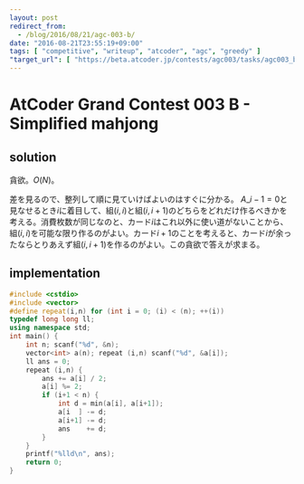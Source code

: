 ```yaml
---
layout: post
redirect_from:
  - /blog/2016/08/21/agc-003-b/
date: "2016-08-21T23:55:19+09:00"
tags: [ "competitive", "writeup", "atcoder", "agc", "greedy" ]
"target_url": [ "https://beta.atcoder.jp/contests/agc003/tasks/agc003_b" ]
---
```


# AtCoder Grand Contest 003 B - Simplified mahjong

## solution

貪欲。$O(N)$。

差を見るので、整列して順に見ていけばよいのはすぐに分かる。
$A\_{i-1} = 0$と見なせるとき$i$に着目して、組$(i, i)$と組$(i, i+1)$のどちらをどれだけ作るべきかを考える。消費枚数が同じなのと、カード$i$はこれ以外に使い道がないことから、組$(i, i)$を可能な限り作るのがよい。カード$i+1$のことを考えると、カード$i$が余ったならとりあえず組$(i, i+1)$を作るのがよい。この貪欲で答えが求まる。

## implementation

``` c++
#include <cstdio>
#include <vector>
#define repeat(i,n) for (int i = 0; (i) < (n); ++(i))
typedef long long ll;
using namespace std;
int main() {
    int n; scanf("%d", &n);
    vector<int> a(n); repeat (i,n) scanf("%d", &a[i]);
    ll ans = 0;
    repeat (i,n) {
        ans += a[i] / 2;
        a[i] %= 2;
        if (i+1 < n) {
            int d = min(a[i], a[i+1]);
            a[i  ] -= d;
            a[i+1] -= d;
            ans    += d;
        }
    }
    printf("%lld\n", ans);
    return 0;
}
```
